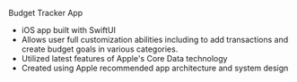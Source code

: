 Budget Tracker App 
- iOS app built with  SwiftUI
- Allows user full customization abilities including to add transactions and create budget goals in various categories.
- Utilized latest features of Apple's Core Data technology
- Created using Apple recommended app architecture and system design
